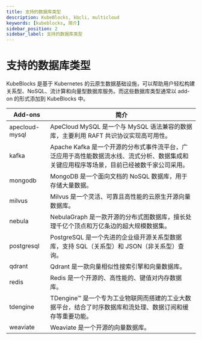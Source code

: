```yaml
---
title: 支持的数据库类型
description: KubeBlocks, kbcli, multicloud
keywords: [kubeblocks, 简介]
sidebar_position: 2
sidebar_label: 支持的数据库类型
---
```

# 支持的数据库类型

KubeBlocks 是基于 Kubernetes 的云原生数据基础设施，可以帮助用户轻松构建关系型、NoSQL、流计算和向量型数据库服务。而这些数据库类型通常以 add-on 的形式添加到 KubeBlocks 中。

| Add-ons        | 简介                                                                                                                                      |
|----------------|-------------------------------------------------------------------------------------------------------------------------------------------|
| apecloud-mysql | ApeCloud MySQL 是一个与 MySQL 语法兼容的数据库，主要利用 RAFT 共识协议实现高可用性。                                                      |
| kafka          | Apache Kafka 是一个开源的分布式事件流平台，广泛应用于高性能数据流水线、流式分析、数据集成和关键应用程序等场景，目前已经被数千家公司采用。 |
| mongodb        | MongoDB 是一个面向文档的 NoSQL 数据库，用于存储大量数据。                                                                                 |
| milvus         | Milvus 是一个灵活、可靠且高性能的云原生开源向量数据库。                                                                                   |
| nebula         | NebulaGraph 是一款开源的分布式图数据库，擅长处理千亿个顶点和万亿条边的超大规模数据集。                                                    |
| postgresql     | PostgreSQL 是一个先进的企业级开源关系型数据库，支持 SQL（关系型）和 JSON（非关系型）查询。                                                |
| qdrant         | Qdrant 是一款向量相似性搜索引擎和向量数据库。                                                                                             |
| redis          | Redis 是一个开源的、高性能的、键值对内存数据库。                                                                                          |
| tdengine       | TDengine™ 是一个专为工业物联网而搭建的工业大数据平台，结合了时序数据库和流处理、数据订阅和缓存等重要功能。                               |
| weaviate       | Weaviate 是一个开源的向量数据库。                                                                                                         |
